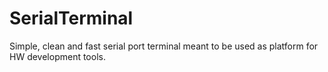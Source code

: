 # SerialTerminal
Simple, clean and fast serial port terminal meant to be used as platform for HW development tools.
